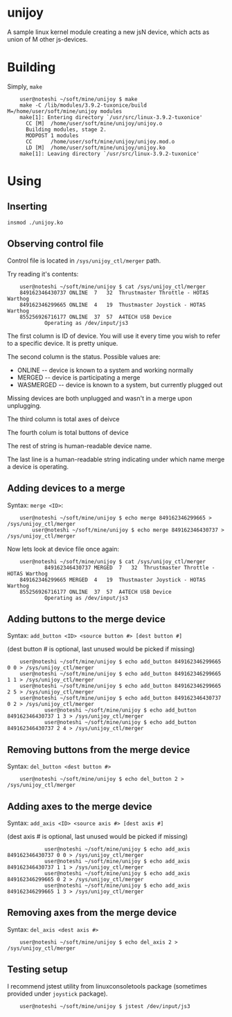 unijoy 
======

A sample linux kernel module creating a new jsN device, which acts as union
of M other js-devices. 

Building
========

Simply, `make`


        user@noteshi ~/soft/mine/unijoy $ make
        make -C /lib/modules/3.9.2-tuxonice/build M=/home/user/soft/mine/unijoy modules
        make[1]: Entering directory `/usr/src/linux-3.9.2-tuxonice'
          CC [M]  /home/user/soft/mine/unijoy/unijoy.o
          Building modules, stage 2.
          MODPOST 1 modules
          CC      /home/user/soft/mine/unijoy/unijoy.mod.o
          LD [M]  /home/user/soft/mine/unijoy/unijoy.ko
        make[1]: Leaving directory `/usr/src/linux-3.9.2-tuxonice'

Using
=====

Inserting
---------

`insmod ./unijoy.ko`

Observing control file
----------------------

Control file is located in `/sys/unijoy_ctl/merger` path.

Try reading it's contents:

        user@noteshi ~/soft/mine/unijoy $ cat /sys/unijoy_ctl/merger 
        849162346430737	ONLINE	7	32	Thrustmaster Throttle - HOTAS Warthog
        849162346299665	ONLINE	4	19	Thustmaster Joystick - HOTAS Warthog
        855256926716177	ONLINE	37	57	A4TECH USB Device
				Operating as /dev/input/js3

The first column is ID of device. You will use it every time
you wish to refer to a specific device. It is pretty unique.

The second column is the status. Possible values are:

* ONLINE -- device is known to a system and working normally
* MERGED -- device is participating a merge
* WASMERGED -- device is known to a system, but currently plugged out

Missing devices are both unplugged and wasn't in a merge upon unplugging.

The third column is total axes of deivce

The fourth colum is total buttons of device

The rest of string is human-readable device name.

The last line is a human-readable string indicating under which name merge a
device is operating.

Adding devices to a merge
-------------------------

Syntax: `merge <ID>`:

        user@noteshi ~/soft/mine/unijoy $ echo merge 849162346299665 > /sys/unijoy_ctl/merger
		    user@noteshi ~/soft/mine/unijoy $ echo merge 849162346430737 > /sys/unijoy_ctl/merger

Now lets look at device file once again:

        user@noteshi ~/soft/mine/unijoy $ cat /sys/unijoy_ctl/merger
				849162346430737	MERGED	7	32	Thrustmaster Throttle - HOTAS Warthog
        849162346299665	MERGED	4	19	Thustmaster Joystick - HOTAS Warthog
        855256926716177	ONLINE	37	57	A4TECH USB Device
				Operating as /dev/input/js3

Adding buttons to the merge device
----------------------------------

Syntax: `add_button <ID> <source button #> [dest button #]`

(dest button # is optional, last unused would be picked if missing)

        user@noteshi ~/soft/mine/unijoy $ echo add_button 849162346299665 0 0 > /sys/unijoy_ctl/merger
        user@noteshi ~/soft/mine/unijoy $ echo add_button 849162346299665 1 1 > /sys/unijoy_ctl/merger
        user@noteshi ~/soft/mine/unijoy $ echo add_button 849162346299665 2 5 > /sys/unijoy_ctl/merger
        user@noteshi ~/soft/mine/unijoy $ echo add_button 849162346430737 0 2 > /sys/unijoy_ctl/merger
				user@noteshi ~/soft/mine/unijoy $ echo add_button 849162346430737 1 3 > /sys/unijoy_ctl/merger
				user@noteshi ~/soft/mine/unijoy $ echo add_button 849162346430737 2 4 > /sys/unijoy_ctl/merger


Removing buttons from the merge device
--------------------------------------

Syntax: `del_button <dest button #>`

        user@noteshi ~/soft/mine/unijoy $ echo del_button 2 > /sys/unijoy_ctl/merger


Adding axes to the merge device
-------------------------------

Syntax: `add_axis <ID> <source axis #> [dest axis #]`

(dest axis # is optional, last unused would be picked if missing)

				user@noteshi ~/soft/mine/unijoy $ echo add_axis 849162346430737 0 0 > /sys/unijoy_ctl/merger
				user@noteshi ~/soft/mine/unijoy $ echo add_axis 849162346430737 1 1 > /sys/unijoy_ctl/merger
				user@noteshi ~/soft/mine/unijoy $ echo add_axis 849162346299665 0 2 > /sys/unijoy_ctl/merger
				user@noteshi ~/soft/mine/unijoy $ echo add_axis 849162346299665 1 3 > /sys/unijoy_ctl/merger

Removing axes from the merge device
-----------------------------------

Syntax: `del_axis <dest axis #>`

        user@noteshi ~/soft/mine/unijoy $ echo del_axis 2 > /sys/unijoy_ctl/merger

Testing setup
-------------

I recommend jstest utility from linuxconsoletools package (sometimes provided under `joystick` package).

        user@noteshi ~/soft/mine/unijoy $ jstest /dev/input/js3
